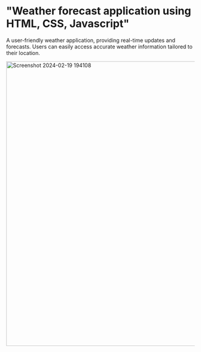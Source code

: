 # "Weather forecast application using HTML, CSS, Javascript"
A user-friendly weather application, providing real-time updates and forecasts. Users can easily access accurate weather information tailored to their location.

<img width="762" alt="Screenshot 2024-02-19 194108" src="https://github.com/Aditi-Pande/weather-application/assets/144425325/a6250560-d7cc-43df-9588-8abf5f5c4989">
